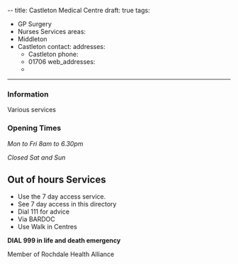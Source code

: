 --
title: Castleton Medical Centre
draft: true
tags:
- GP Surgery
- Nurses Services
areas:
- Middleton
- Castleton
contact:
  addresses:
  - Castleton
  phone:
  - 01706
  web_addresses:
  - 
---

### Information
Various services

### Opening Times
*Mon to Fri 8am to 6.30pm*

*Closed Sat and Sun*

## Out of hours Services
- Use the 7 day access service.
- See 7 day access in this directory
- Dial 111 for advice
- Via BARDOC
- Use Walk in Centres

**DIAL 999 in life and death emergency**

Member of Rochdale Health Alliance